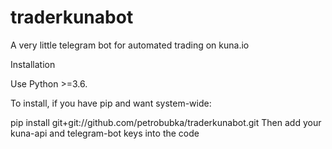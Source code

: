 # traderkunabot

A very little telegram bot for automated trading on kuna.io


Installation

Use Python >=3.6.

To install, if you have pip and want system-wide:

pip install git+git://github.com/petrobubka/traderkunabot.git
Then add your kuna-api and telegram-bot keys into the code




